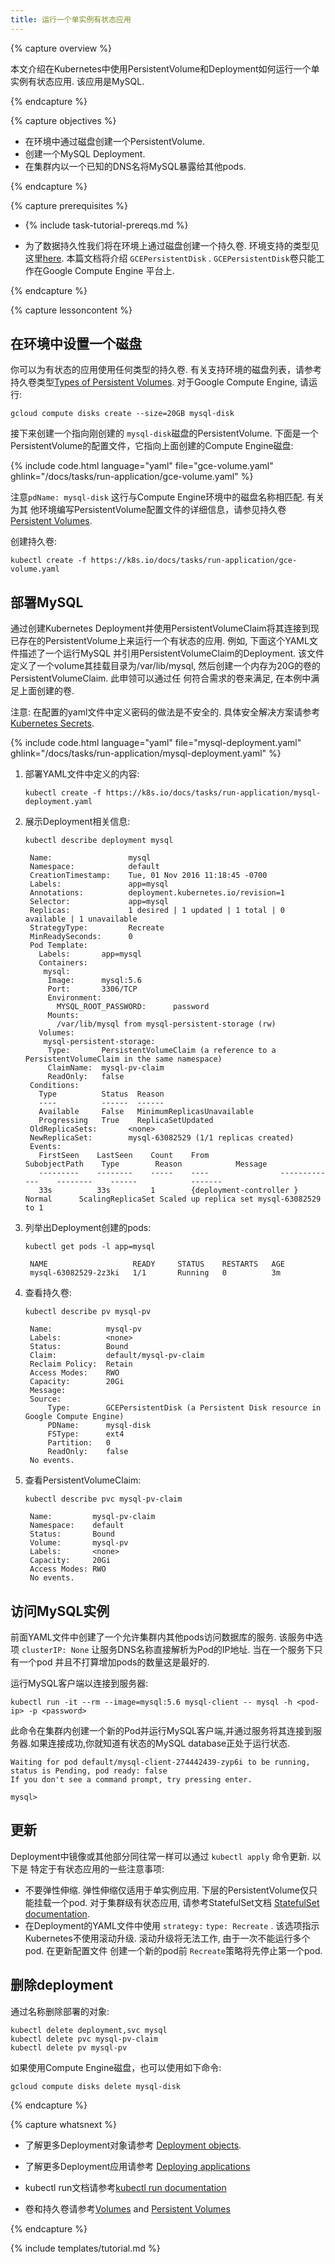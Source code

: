 ```yaml
---
title: 运行一个单实例有状态应用
---
```


{% capture overview %}

本文介绍在Kubernetes中使用PersistentVolume和Deployment如何运行一个单实例有状态应用. 该应用是MySQL.

{% endcapture %}


{% capture objectives %}

* 在环境中通过磁盘创建一个PersistentVolume.
* 创建一个MySQL Deployment.
* 在集群内以一个已知的DNS名将MySQL暴露给其他pods.

{% endcapture %}


{% capture prerequisites %}

* {% include task-tutorial-prereqs.md %}

* 为了数据持久性我们将在环境上通过磁盘创建一个持久卷. 环境支持的类型见这里[here](/docs/user-guide/persistent-volumes/#types-of-persistent-volumes). 本篇文档将介绍 `GCEPersistentDisk` . `GCEPersistentDisk`卷只能工作在Google Compute Engine
平台上.

{% endcapture %}


{% capture lessoncontent %}

## 在环境中设置一个磁盘

你可以为有状态的应用使用任何类型的持久卷. 有关支持环境的磁盘列表，请参考持久卷类型[Types of Persistent Volumes](/docs/user-guide/persistent-volumes/#types-of-persistent-volumes). 对于Google Compute Engine, 请运行:

```
gcloud compute disks create --size=20GB mysql-disk
```


接下来创建一个指向刚创建的 `mysql-disk`磁盘的PersistentVolume. 下面是一个PersistentVolume的配置文件，它指向上面创建的Compute Engine磁盘:

{% include code.html language="yaml" file="gce-volume.yaml" ghlink="/docs/tasks/run-application/gce-volume.yaml" %}

注意`pdName: mysql-disk` 这行与Compute Engine环境中的磁盘名称相匹配. 有关为其
他环境编写PersistentVolume配置文件的详细信息，请参见持久卷[Persistent Volumes](/docs/concepts/storage/persistent-volumes/).


创建持久卷:

```
kubectl create -f https://k8s.io/docs/tasks/run-application/gce-volume.yaml
```



## 部署MySQL

通过创建Kubernetes Deployment并使用PersistentVolumeClaim将其连接到现已存在的PersistentVolume上来运行一个有状态的应用.  例如, 下面这个YAML文件描述了一个运行MySQL
并引用PersistentVolumeClaim的Deployment. 该文件定义了一个volume其挂载目录为/var/lib/mysql, 然后创建一个内存为20G的卷的PersistentVolumeClaim. 此申领可以通过任
何符合需求的卷来满足, 在本例中满足上面创建的卷.


注意: 在配置的yaml文件中定义密码的做法是不安全的. 具体安全解决方案请参考
[Kubernetes Secrets](/docs/concepts/configuration/secret/).

{% include code.html language="yaml" file="mysql-deployment.yaml" ghlink="/docs/tasks/run-application/mysql-deployment.yaml" %}


1. 部署YAML文件中定义的内容:

       kubectl create -f https://k8s.io/docs/tasks/run-application/mysql-deployment.yaml


1. 展示Deployment相关信息:

       kubectl describe deployment mysql

        Name:                 mysql
        Namespace:            default
        CreationTimestamp:    Tue, 01 Nov 2016 11:18:45 -0700
        Labels:               app=mysql
        Annotations:          deployment.kubernetes.io/revision=1
        Selector:             app=mysql
        Replicas:             1 desired | 1 updated | 1 total | 0 available | 1 unavailable
        StrategyType:         Recreate
        MinReadySeconds:      0
        Pod Template:
          Labels:       app=mysql
          Containers:
           mysql:
            Image:      mysql:5.6
            Port:       3306/TCP
            Environment:
              MYSQL_ROOT_PASSWORD:      password
            Mounts:
              /var/lib/mysql from mysql-persistent-storage (rw)
          Volumes:
           mysql-persistent-storage:
            Type:       PersistentVolumeClaim (a reference to a PersistentVolumeClaim in the same namespace)
            ClaimName:  mysql-pv-claim
            ReadOnly:   false
        Conditions:
          Type          Status  Reason
          ----          ------  ------
          Available     False   MinimumReplicasUnavailable
          Progressing   True    ReplicaSetUpdated
        OldReplicaSets:       <none>
        NewReplicaSet:        mysql-63082529 (1/1 replicas created)
        Events:
          FirstSeen    LastSeen    Count    From                SubobjectPath    Type        Reason            Message
          ---------    --------    -----    ----                -------------    --------    ------            -------
          33s          33s         1        {deployment-controller }             Normal      ScalingReplicaSet Scaled up replica set mysql-63082529 to 1


1. 列举出Deployment创建的pods:

       kubectl get pods -l app=mysql

        NAME                   READY     STATUS    RESTARTS   AGE
        mysql-63082529-2z3ki   1/1       Running   0          3m


1. 查看持久卷:

       kubectl describe pv mysql-pv

        Name:            mysql-pv
        Labels:          <none>
        Status:          Bound
        Claim:           default/mysql-pv-claim
        Reclaim Policy:  Retain
        Access Modes:    RWO
        Capacity:        20Gi
        Message:
        Source:
            Type:        GCEPersistentDisk (a Persistent Disk resource in Google Compute Engine)
            PDName:      mysql-disk
            FSType:      ext4
            Partition:   0
            ReadOnly:    false
        No events.


1. 查看PersistentVolumeClaim:

       kubectl describe pvc mysql-pv-claim

        Name:         mysql-pv-claim
        Namespace:    default
        Status:       Bound
        Volume:       mysql-pv
        Labels:       <none>
        Capacity:     20Gi
        Access Modes: RWO
        No events.


## 访问MySQL实例


前面YAML文件中创建了一个允许集群内其他pods访问数据库的服务. 该服务中选项
`clusterIP: None` 让服务DNS名称直接解析为Pod的IP地址. 当在一个服务下只有一个pod
并且不打算增加pods的数量这是最好的.


运行MySQL客户端以连接到服务器:

```
kubectl run -it --rm --image=mysql:5.6 mysql-client -- mysql -h <pod-ip> -p <password>
```

此命令在集群内创建一个新的Pod并运行MySQL客户端,并通过服务将其连接到服务器.如果连接成功,你就知道有状态的MySQL database正处于运行状态.

```
Waiting for pod default/mysql-client-274442439-zyp6i to be running, status is Pending, pod ready: false
If you don't see a command prompt, try pressing enter.

mysql>
```

## 更新


Deployment中镜像或其他部分同往常一样可以通过 `kubectl apply` 命令更新. 以下是
特定于有状态应用的一些注意事项:

* 不要弹性伸缩. 弹性伸缩仅适用于单实例应用. 下层的PersistentVolume仅只能挂载一个pod. 对于集群级有状态应用, 请参考StatefulSet文档
  [StatefulSet documentation](/docs/concepts/workloads/controllers/petset/).
* 在Deployment的YAML文件中使用 `strategy:` `type: Recreate` . 该选项指示Kubernetes不使用滚动升级. 滚动升级将无法工作, 由于一次不能运行多个pod. 在更新配置文件
创建一个新的pod前 `Recreate`策略将先停止第一个pod.


## 删除deployment


通过名称删除部署的对象:

```
kubectl delete deployment,svc mysql
kubectl delete pvc mysql-pv-claim
kubectl delete pv mysql-pv
```

如果使用Compute Engine磁盘，也可以使用如下命令:

```
gcloud compute disks delete mysql-disk
```

{% endcapture %}


{% capture whatsnext %}

* 了解更多Deployment对象请参考 [Deployment objects](/docs/concepts/workloads/controllers/deployment/).

* 了解更多Deployment应用请参考 [Deploying applications](/docs/user-guide/deploying-applications/)

* kubectl run文档请参考[kubectl run documentation](/docs/user-guide/kubectl/v1.6/#run)

* 卷和持久卷请参考[Volumes](/docs/concepts/storage/volumes/) and [Persistent Volumes](/docs/concepts/storage/persistent-volumes/)

{% endcapture %}

{% include templates/tutorial.md %}
